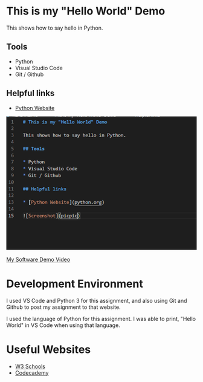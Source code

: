 # This is my "Hello World" Demo

This shows how to say hello in Python.

## Tools

* Python 
* Visual Studio Code
* Git / Github

## Helpful links

* [Python Website](python.org)

![Screenshot](picpic.png)

[My Software Demo Video](https://www.youtube.com/watch?v=HlYH3f-BqII&ab_channel=AmmonWilson)

# Development Environment

I used VS Code and Python 3 for this assignment, and also using Git and Github to post my assignment to that website.

I used the language of Python for this assignment. I was able to print, "Hello World" in VS Code when using that language.

# Useful Websites
* [W3 Schools](w3schools.com/python/python_intro.asp)
* [Codecademy](https://www.codecademy.com/learn)